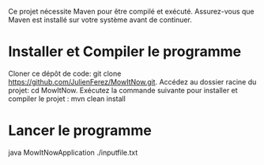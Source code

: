 Ce projet nécessite Maven pour être compilé et exécuté. Assurez-vous que Maven est installé sur votre système avant de continuer.

# Installer et Compiler le programme
Cloner ce dépôt de code: git clone https://github.com/JulienFerez/MowItNow.git.
Accédez au dossier racine du projet: cd MowItNow.
Exécutez la commande suivante pour installer et compiler le projet : mvn clean install 

# Lancer le programme 
java MowItNowApplication ./inputfile.txt
